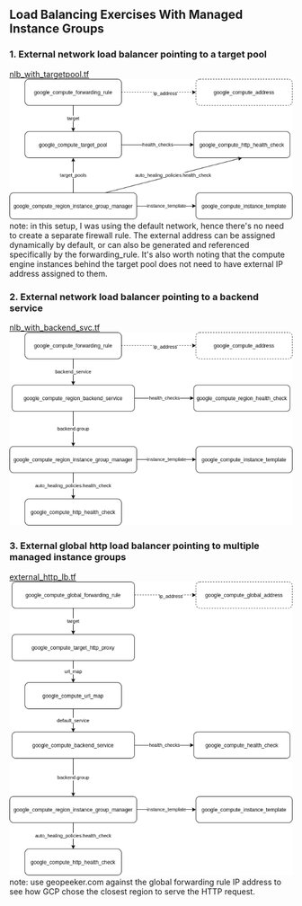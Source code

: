 ## Load Balancing Exercises With Managed Instance Groups

### 1. External network load balancer pointing to a target pool

[nlb_with_targetpool.tf](ext-nlb-targetpool/nlb_with_targetpool.tf)   
![nlb_targetpool.png](nlb_targetpool.png)   
note: in this setup, I was using the default network, hence there's no need to create a separate firewall rule. The external address can be assigned dynamically by default, or can also be generated and referenced specifically by the forwarding_rule. It's also worth noting that the compute engine instances behind the target pool does not need to have external IP address assigned to them.
   
   


### 2. External network load balancer pointing to a backend service

[nlb_with_backend_svc.tf](ext-nlb-backendsvc/nlb_with_backend_svc.tf)   
![nlb_backend_svc.png](nlb_backend_svc.png)   
   
   
   
### 3. External global http load balancer pointing to multiple managed instance groups

[external_http_lb.tf](ext-http-lb/external_http_lb.tf)   
![ext-http-lb.png](ext-http-lb.png)   
note: use geopeeker.com against the global forwarding rule IP address to see how GCP chose the closest region to serve the HTTP request.

